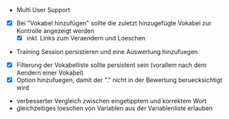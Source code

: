 - Multi User Support
- [x] Bei "Vokabel hinzufügen" sollte die zuletzt hinzugefügte Vokabel zur Kontrolle angezeigt werden
    - [x] inkl. Links zum Veraendern und Loeschen
- Training Session persistieren und eine Auswertung hinzufuegen
- [x] Filterung der Vokabelliste sollte persistent sein (vorallem nach dem Aendern einer Vokabel)
- [x] Option hinzufuegen, damit der "." nicht in der Bewertung beruecksichtigt wird
- verbesserter Vergleich zwischen eingetipptem und korrektem Wort
- gleichzeitiges loeschen von Variablen aus der Variablenliste erlauben 